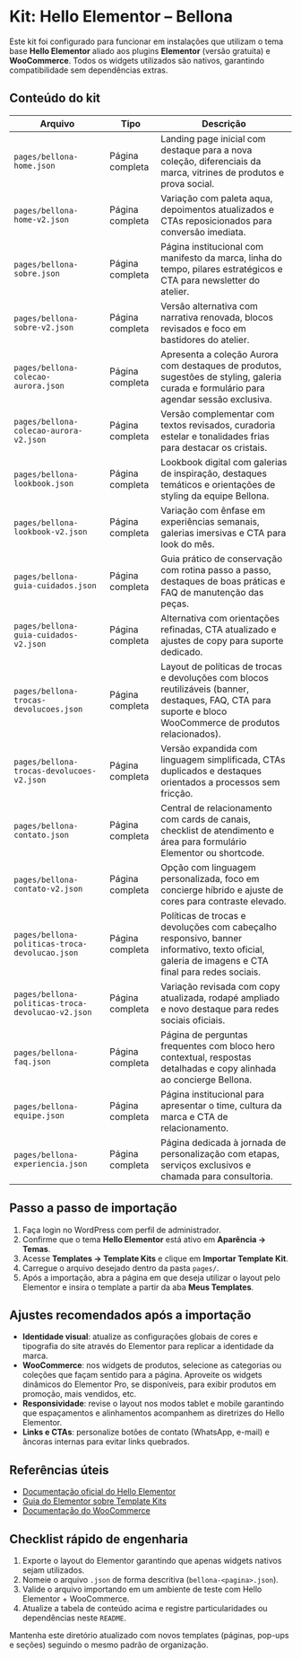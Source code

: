 # Kit: Hello Elementor – Bellona

Este kit foi configurado para funcionar em instalações que utilizam o tema base **Hello Elementor** aliado aos plugins **Elementor** (versão gratuita) e **WooCommerce**. Todos os widgets utilizados são nativos, garantindo compatibilidade sem dependências extras.

## Conteúdo do kit

| Arquivo | Tipo | Descrição |
| --- | --- | --- |
| `pages/bellona-home.json` | Página completa | Landing page inicial com destaque para a nova coleção, diferenciais da marca, vitrines de produtos e prova social. |
| `pages/bellona-home-v2.json` | Página completa | Variação com paleta aqua, depoimentos atualizados e CTAs reposicionados para conversão imediata. |
| `pages/bellona-sobre.json` | Página completa | Página institucional com manifesto da marca, linha do tempo, pilares estratégicos e CTA para newsletter do atelier. |
| `pages/bellona-sobre-v2.json` | Página completa | Versão alternativa com narrativa renovada, blocos revisados e foco em bastidores do atelier. |
| `pages/bellona-colecao-aurora.json` | Página completa | Apresenta a coleção Aurora com destaques de produtos, sugestões de styling, galeria curada e formulário para agendar sessão exclusiva. |
| `pages/bellona-colecao-aurora-v2.json` | Página completa | Versão complementar com textos revisados, curadoria estelar e tonalidades frias para destacar os cristais. |
| `pages/bellona-lookbook.json` | Página completa | Lookbook digital com galerias de inspiração, destaques temáticos e orientações de styling da equipe Bellona. |
| `pages/bellona-lookbook-v2.json` | Página completa | Variação com ênfase em experiências semanais, galerias imersivas e CTA para look do mês. |
| `pages/bellona-guia-cuidados.json` | Página completa | Guia prático de conservação com rotina passo a passo, destaques de boas práticas e FAQ de manutenção das peças. |
| `pages/bellona-guia-cuidados-v2.json` | Página completa | Alternativa com orientações refinadas, CTA atualizado e ajustes de copy para suporte dedicado. |
| `pages/bellona-trocas-devolucoes.json` | Página completa | Layout de políticas de trocas e devoluções com blocos reutilizáveis (banner, destaques, FAQ, CTA para suporte e bloco WooCommerce de produtos relacionados). |
| `pages/bellona-trocas-devolucoes-v2.json` | Página completa | Versão expandida com linguagem simplificada, CTAs duplicados e destaques orientados a processos sem fricção. |
| `pages/bellona-contato.json` | Página completa | Central de relacionamento com cards de canais, checklist de atendimento e área para formulário Elementor ou shortcode. |
| `pages/bellona-contato-v2.json` | Página completa | Opção com linguagem personalizada, foco em concierge híbrido e ajuste de cores para contraste elevado. |
| `pages/bellona-politicas-troca-devolucao.json` | Página completa | Políticas de trocas e devoluções com cabeçalho responsivo, banner informativo, texto oficial, galeria de imagens e CTA final para redes sociais. |
| `pages/bellona-politicas-troca-devolucao-v2.json` | Página completa | Variação revisada com copy atualizada, rodapé ampliado e novo destaque para redes sociais oficiais. |
| `pages/bellona-faq.json` | Página completa | Página de perguntas frequentes com bloco hero contextual, respostas detalhadas e copy alinhada ao concierge Bellona. |
| `pages/bellona-equipe.json` | Página completa | Página institucional para apresentar o time, cultura da marca e CTA de relacionamento. |
| `pages/bellona-experiencia.json` | Página completa | Página dedicada à jornada de personalização com etapas, serviços exclusivos e chamada para consultoria. |

## Passo a passo de importação

1. Faça login no WordPress com perfil de administrador.
2. Confirme que o tema **Hello Elementor** está ativo em **Aparência → Temas**.
3. Acesse **Templates → Template Kits** e clique em **Importar Template Kit**.
4. Carregue o arquivo desejado dentro da pasta `pages/`.
5. Após a importação, abra a página em que deseja utilizar o layout pelo Elementor e insira o template a partir da aba **Meus Templates**.

## Ajustes recomendados após a importação

- **Identidade visual**: atualize as configurações globais de cores e tipografia do site através do Elementor para replicar a identidade da marca.
- **WooCommerce**: nos widgets de produtos, selecione as categorias ou coleções que façam sentido para a página. Aproveite os widgets dinâmicos do Elementor Pro, se disponíveis, para exibir produtos em promoção, mais vendidos, etc.
- **Responsividade**: revise o layout nos modos tablet e mobile garantindo que espaçamentos e alinhamentos acompanhem as diretrizes do Hello Elementor.
- **Links e CTAs**: personalize botões de contato (WhatsApp, e-mail) e âncoras internas para evitar links quebrados.

## Referências úteis

- [Documentação oficial do Hello Elementor](https://elementor.com/help/hello-theme/)
- [Guia do Elementor sobre Template Kits](https://elementor.com/help/template-kits/)
- [Documentação do WooCommerce](https://woocommerce.com/documentation/)

## Checklist rápido de engenharia

1. Exporte o layout do Elementor garantindo que apenas widgets nativos sejam utilizados.
2. Nomeie o arquivo `.json` de forma descritiva (`bellona-<pagina>.json`).
3. Valide o arquivo importando em um ambiente de teste com Hello Elementor + WooCommerce.
4. Atualize a tabela de conteúdo acima e registre particularidades ou dependências neste `README`.

Mantenha este diretório atualizado com novos templates (páginas, pop-ups e seções) seguindo o mesmo padrão de organização.
